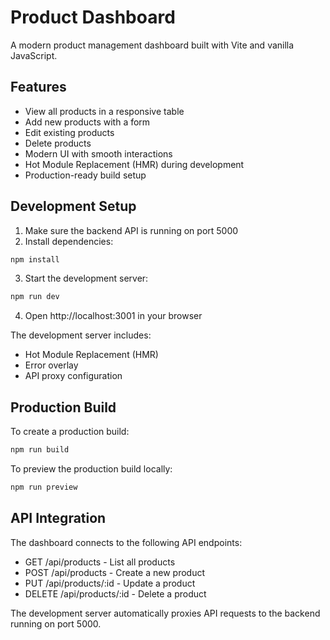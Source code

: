 # Product Dashboard

A modern product management dashboard built with Vite and vanilla JavaScript.

## Features

- View all products in a responsive table
- Add new products with a form
- Edit existing products
- Delete products
- Modern UI with smooth interactions
- Hot Module Replacement (HMR) during development
- Production-ready build setup

## Development Setup

1. Make sure the backend API is running on port 5000
2. Install dependencies:
```bash
npm install
```

3. Start the development server:
```bash
npm run dev
```

4. Open http://localhost:3001 in your browser

The development server includes:
- Hot Module Replacement (HMR)
- Error overlay
- API proxy configuration

## Production Build

To create a production build:

```bash
npm run build
```

To preview the production build locally:

```bash
npm run preview
```

## API Integration

The dashboard connects to the following API endpoints:

- GET /api/products - List all products
- POST /api/products - Create a new product
- PUT /api/products/:id - Update a product
- DELETE /api/products/:id - Delete a product

The development server automatically proxies API requests to the backend running on port 5000. 